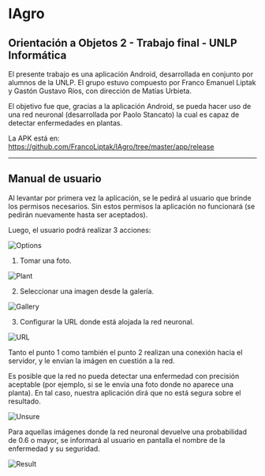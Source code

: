 # IAgro
## Orientación a Objetos 2 - Trabajo final - UNLP Informática

El presente trabajo es una aplicación Android, desarrollada en conjunto por alumnos de la UNLP.
El grupo estuvo compuesto por Franco Emanuel Liptak y Gastón Gustavo Ríos, con dirección de Matías Urbieta.

El objetivo fue que, gracias a la aplicación Android, se pueda hacer uso de una red neuronal (desarrollada por Paolo Stancato) la cual es capaz de detectar enfermedades en plantas.

La APK está en: https://github.com/FrancoLiptak/IAgro/tree/master/app/release

---

## Manual de usuario

Al levantar por primera vez la aplicación, se le pedirá al usuario que brinde los permisos necesarios. Sin estos permisos la aplicación no funcionará (se pedirán nuevamente hasta ser aceptados).

Luego, el usuario podrá realizar 3 acciones: 

![Options](./images/options.jpg)

1. Tomar una foto.

![Plant](./images/plant.jpg)

2. Seleccionar una imagen desde la galería.

![Gallery](./images/gallery.jpg)

3. Configurar la URL donde está alojada la red neuronal.

![URL](./images/url.jpg)

Tanto el punto 1 como también el punto 2 realizan una conexión hacia el servidor, y le envían la imágen en cuestión a la red.

Es posible que la red no pueda detectar una enfermedad con precisión aceptable (por ejemplo, si se le envía una foto donde no aparece una planta). En tal caso, nuestra aplicación dirá que no está segura sobre el resultado.

![Unsure](./images/unsure.jpg)

Para aquellas imágenes donde la red neuronal devuelve una probabilidad de 0.6 o mayor, se informará al usuario en pantalla el nombre de la enfermedad y su seguridad.

![Result](./images/result.jpg)
